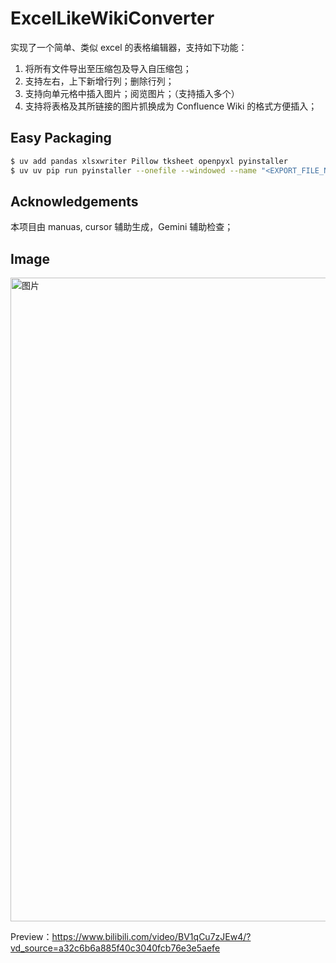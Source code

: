 # ExcelLikeWikiConverter

实现了一个简单、类似 excel 的表格编辑器，支持如下功能：
1. 将所有文件导出至压缩包及导入自压缩包；
2. 支持左右，上下新增行列；删除行列；
3. 支持向单元格中插入图片；阅览图片；（支持插入多个）
4. 支持将表格及其所链接的图片抓换成为 Confluence Wiki 的格式方便插入；

## Easy Packaging
```bash
$ uv add pandas xlsxwriter Pillow tksheet openpyxl pyinstaller
$ uv uv pip run pyinstaller --onefile --windowed --name "<EXPORT_FILE_NAME>" <FILE_NAME>.py
```

## Acknowledgements
本项目由 manuas, cursor 辅助生成，Gemini 辅助检查；

## Image

<img width="1920" height="1030" alt="图片" src="https://github.com/user-attachments/assets/25d38ea4-eb02-40f7-aff2-7a32e40e95be" />

Preview：https://www.bilibili.com/video/BV1qCu7zJEw4/?vd_source=a32c6b6a885f40c3040fcb76e3e5aefe
